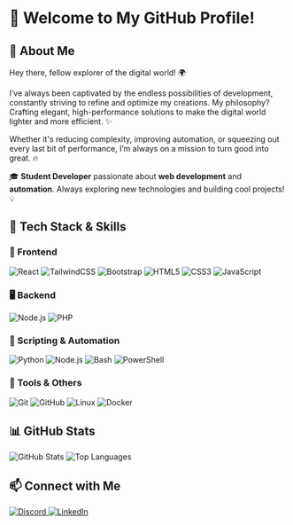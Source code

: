 # 👋 Welcome to My GitHub Profile!

<h2> 🚀 About Me </h2>

Hey there, fellow explorer of the digital world! 🌍 

I’ve always been captivated by the endless possibilities of development, constantly striving to refine and optimize my creations. My philosophy? Crafting elegant, high-performance solutions to make the digital world lighter and more efficient. ✨

Whether it's reducing complexity, improving automation, or squeezing out every last bit of performance, I’m always on a mission to turn good into great. 🔥

🎓 **Student Developer** passionate about **web development** and **automation**. Always exploring new technologies and building cool projects! 💡

<h2> 🔧 Tech Stack & Skills </h2>

### 📌 Frontend
<p>
  <img src="https://img.shields.io/badge/React-20232A?style=for-the-badge&logo=react&logoColor=61DAFB" alt="React" />
  <img src="https://img.shields.io/badge/TailwindCSS-06B6D4?style=for-the-badge&logo=tailwindcss&logoColor=white" alt="TailwindCSS" />
  <img src="https://img.shields.io/badge/Bootstrap-563D7C?style=for-the-badge&logo=bootstrap&logoColor=white" alt="Bootstrap" />
  <img src="https://img.shields.io/badge/HTML5-E34F26?style=for-the-badge&logo=html5&logoColor=white" alt="HTML5" />
  <img src="https://img.shields.io/badge/CSS3-1572B6?style=for-the-badge&logo=css3&logoColor=white" alt="CSS3" />
  <img src="https://img.shields.io/badge/JavaScript-F7DF1E?style=for-the-badge&logo=javascript&logoColor=black" alt="JavaScript" />
</p>

### 🖥 Backend
<p>
  <img src="https://img.shields.io/badge/Node.js-43853D?style=for-the-badge&logo=node.js&logoColor=white" alt="Node.js" />
  <img src="https://img.shields.io/badge/PHP-777BB4?style=for-the-badge&logo=php&logoColor=white" alt="PHP" />
</p>

### 🔄 Scripting & Automation
<p>
  <img src="https://img.shields.io/badge/Python-3776AB?style=for-the-badge&logo=python&logoColor=white" alt="Python" />
  <img src="https://img.shields.io/badge/Node.js-43853D?style=for-the-badge&logo=node.js&logoColor=white" alt="Node.js" />
  <img src="https://img.shields.io/badge/Bash-4EAA25?style=for-the-badge&logo=gnu-bash&logoColor=white" alt="Bash" />
  <img src="https://img.shields.io/badge/PowerShell-5391FE?style=for-the-badge&logo=powershell&logoColor=white" alt="PowerShell" />
</p>

### 🔧 Tools & Others
<p>
  <img src="https://img.shields.io/badge/Git-F05032?style=for-the-badge&logo=git&logoColor=white" alt="Git" />
  <img src="https://img.shields.io/badge/GitHub-181717?style=for-the-badge&logo=github&logoColor=white" alt="GitHub" />
  <img src="https://img.shields.io/badge/Linux-FCC624?style=for-the-badge&logo=linux&logoColor=black" alt="Linux" />
  <img src="https://img.shields.io/badge/Docker-2496ED?style=for-the-badge&logo=docker&logoColor=white" alt="Docker" />
</p>

<h2> 📊 GitHub Stats </h2>
<div>
  <img src="https://github-readme-stats.vercel.app/api?username=Miguel-Lopes-Git&show_icons=true&theme=tokyonight" alt="GitHub Stats" />
  <img src="https://github-readme-stats.vercel.app/api/top-langs/?username=Miguel-Lopes-Git&layout=compact&theme=tokyonight" alt="Top Languages" />
</div>

<h2> 📫 Connect with Me </h2>
<p>
  <a href="https://discord.com">
    <img src="https://img.shields.io/badge/Discord-skyrlanie-%237289DA?style=for-the-badge&logo=discord" alt="Discord" />
  </a>
  <a href="https://linkedin.com">
    <img src="https://img.shields.io/badge/LinkedIn-Miguel_Lopes-%230077B5?style=for-the-badge&logo=linkedin" alt="LinkedIn" />
  </a>
</p>

